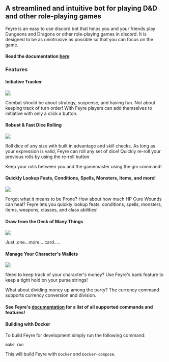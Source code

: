 ## A streamlined and intuitive bot for playing D&D and other role-playing games

Feyre is an easy to use discord bot that helps you and your friends play Dungeons and Dragons or other role-playing games in discord. It is designed to be as unintrusive as possible so that you can focus on the game.

#### Read the documentation [here](https://feyre.readthedocs.io/en/latest/#)

### Features
#### Initiative Tracker


![](https://i.imgur.com/ZEX9SGW.gif)

Combat should be about strategy, suspense, and having fun. Not about keeping track of turn order! With Feyre players can add themselves to initiative with only a click a button.

#### Robust & Fast Dice Rolling
![](https://i.imgur.com/gIXx2JD.gif)

Roll dice of any size with built in advantage and skill checks. As long as your expression is valid, Feyre can roll any set of dice! Quickly re-roll your previous rolls by using the re-roll button.

Keep your rolls between you and the gamemaster using the gm command!

#### Quickly Lookup Feats, Conditions, Spells, Monsters, Items, and more!


![](https://i.imgur.com/99dP4Om.png)

Forgot what it means to be Prone? How about how much HP Cure Wounds can heal? Feyre lets you quickly lookup feats, conditions, spells, monsters, items, weapons, classes, and class abilities!

#### Draw from the Deck of Many Things

![](https://i.imgur.com/MKL4KaI.gif)

Just..one...more....card.....

#### Manage Your Character's Wallets

![](https://i.imgur.com/UijvBnN.png)

Need to keep track of your character's money? Use Feyre's bank feature to keep a tight hold on your purse strings!

What about dividing money up among the party? The currency command supports currency conversion and division.

#### See Feyre's [documentation](https://feyre.readthedocs.io/en/latest/#) for a list of all supported commands and features!

#### Building with Docker

To build Feyre for development simply run the following command:

`make run`

This will build Feyre with `Docker` and `Docker-compose`.

